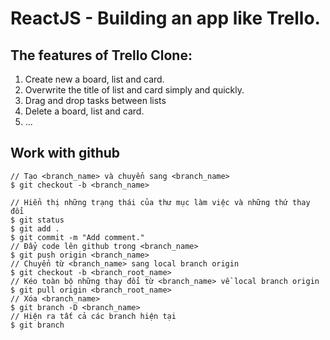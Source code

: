 # ReactJS - Building an app like Trello.

## The features of Trello Clone:
1. Create new a board, list and card.
2. Overwrite the title of list and card simply and quickly.
3. Drag and drop tasks between lists
4. Delete a board, list and card.
5. ...


## Work with github
```
// Tạo <branch_name> và chuyển sang <branch_name>
$ git checkout -b <branch_name>

// Hiển thị những trạng thái của thư mục làm việc và những thứ thay đổi
$ git status
$ git add .
$ git commit -m "Add comment."
// Đẩy code lên github trong <branch_name>
$ git push origin <branch_name>
// Chuyển từ <branch_name> sang local branch origin
$ git checkout -b <branch_root_name>
// Kéo toàn bộ những thay đổi từ <branch_name> về local branch origin
$ git pull origin <branch_root_name>
// Xóa <branch_name>
$ git branch -D <branch_name>
// Hiện ra tất cả các branch hiện tại
$ git branch 
```
